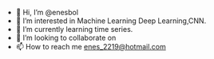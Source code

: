 - 👋 Hi, I’m @enesbol
- 👀 I’m interested in Machine Learning Deep Learning,CNN.
- 🌱 I’m currently learning time series.
- 💞️ I’m looking to collaborate on
- 📫 How to reach me  enes_2219@hotmail.com

<!---
enesbol/enesbol is a ✨ special ✨ repository because its `README.md` (this file) appears on your GitHub profile.
You can click the Preview link to take a look at your changes.
--->
